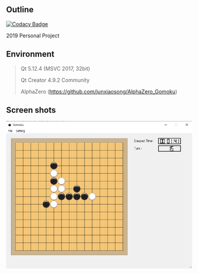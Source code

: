 <h2>Outline</h2>

[![Codacy Badge](https://api.codacy.com/project/badge/Grade/3561bf2c7c914e8c9e3bb585f7eef8f0)](https://www.codacy.com/app/jopemachine/Gomoku-Qt?utm_source=github.com&amp;utm_medium=referral&amp;utm_content=jopemachine/Gomoku-Qt&amp;utm_campaign=Badge_Grade)

2019 Personal Project


<h2>Environment</h2>

>Qt 5.12.4 (MSVC 2017, 32bit)
>
>Qt Creator 4.9.2 Community
>
>AlphaZero (https://github.com/junxiaosong/AlphaZero_Gomoku)



<h2>Screen shots</h2>


<img src="omok.png">
